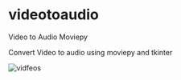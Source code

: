 # videotoaudio
Video to Audio Moviepy

Convert Video to audio using moviepy and tkinter

![vidfeos](https://user-images.githubusercontent.com/111841451/197885190-a65e4a49-ad16-4ff2-b76e-2eae6f22e20b.PNG)
